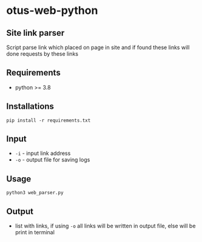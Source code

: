 # otus-web-python

## Site link parser

Script parse link which placed on page in 
site and if found these links will done requests by these links


## Requirements

* python >= 3.8

## Installations

```commandline
pip install -r requirements.txt
```

## Input

* ```-i``` - input link address
* ```-o``` - output file for saving logs

## Usage

```commandline
python3 web_parser.py
```

## Output

* list with links, if using ```-o``` all links will be written in output file, 
else will be print in terminal